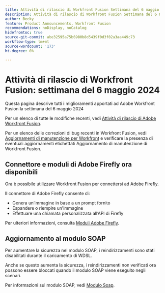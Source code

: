 ```yaml
---
title: Attività di rilascio di Workfront Fusion Settimana del 6 maggio 2024
description: Attività di rilascio di Workfront Fusion Settimana del 6 maggio 2024
author: Becky
feature: Product Announcements, Workfront Fusion
recommendations: noDisplay, noCatalog
hidefromtoc: true
source-git-commit: abe32595a75b6980b8d5439f0d3f02a3aa449c73
workflow-type: tm+mt
source-wordcount: '173'
ht-degree: 0%

---
```


# Attività di rilascio di Workfront Fusion: settimana del 6 maggio 2024

Questa pagina descrive tutti i miglioramenti apportati ad Adobe Workfront Fusion la settimana del 6 maggio 2024

Per un elenco di tutte le modifiche recenti, vedi [Attività di rilascio di Adobe Workfront Fusion](../../../product-announcements/product-releases/fusion-release-activity/fusion-release-activity.md).

Per un elenco delle correzioni di bug recenti in Workfront Fusion, vedi [Aggiornamenti di manutenzione per Workfront](https://experienceleague.adobe.com/docs/workfront-known-issues/releases/current-updates.html) e verificare la presenza di eventuali aggiornamenti etichettati Aggiornamento di manutenzione di Workfront Fusion.

## Connettore e moduli di Adobe Firefly ora disponibili

Ora è possibile utilizzare Workfront Fusion per connettersi ad Adobe Firefly.

Il connettore di Adobe Firefly consente di:

* Genera un’immagine in base a un prompt fornito
* Espandere o riempire un&#39;immagine
* Effettuare una chiamata personalizzata all’API di Firefly

Per ulteriori informazioni, consulta [Moduli Adobe Firefly](/help/quicksilver/workfront-fusion/apps-and-their-modules/adobe-firefly-modules.md).

## Aggiornamento al modulo SOAP

Per aumentare la sicurezza nel modulo SOAP, i reindirizzamenti sono stati disabilitati durante il caricamento di WDSL.

Anche se questo aumenta la sicurezza, i reindirizzamenti non verificati ora possono essere bloccati quando il modulo SOAP viene eseguito negli scenari.

Per informazioni sul modulo SOAP, vedi [Modulo Soap](/help/quicksilver/workfront-fusion/apps-and-their-modules/soap-module.md).

